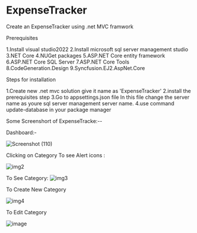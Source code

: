 # ExpenseTracker

Create an ExpenseTracker using .net MVC framwork

Prerequisites


1.Install visual studio2022
2.Install microsoft sql server management studio
3.NET Core
4.NUGet packages
5.ASP.NET Core entity framework
6.ASP.NET Core SQL Server
7.ASP.NET Core Tools
8.CodeGeneration.Design
9.Syncfusion.EJ2.AspNet.Core



Steps for installation


1.Create new .net mvc solution give it name as 'ExpenseTracker'
2.install the prerequisites step 
3.Go to appsettings.json file In this file change the server name as youre sql server management server name.
4.use command update-database in your package manager


Some Screenshort of ExpenseTracke:--

Dashboard:-

![Screenshot (110)](https://user-images.githubusercontent.com/122635183/212605215-8d0bc5d4-3ed4-4720-a9e4-4a0929df2e54.png)

Clicking on Category To see Alert icons :

![img2](https://user-images.githubusercontent.com/122635183/212606259-4b5e14d3-c5bd-43b8-b898-5d453477e6eb.PNG)

To See Category:
![img3](https://user-images.githubusercontent.com/122635183/212606448-5305cd1a-53bf-43aa-9405-b69dc9b8bf51.PNG)

To Create New Category

![img4](https://user-images.githubusercontent.com/122635183/212606696-1ad70d17-7fe4-4949-9115-0795d0c11a0e.PNG)

To Edit Category

![image](https://user-images.githubusercontent.com/122635183/212606884-49258126-f539-458c-9c47-df08fc0647c9.png)

